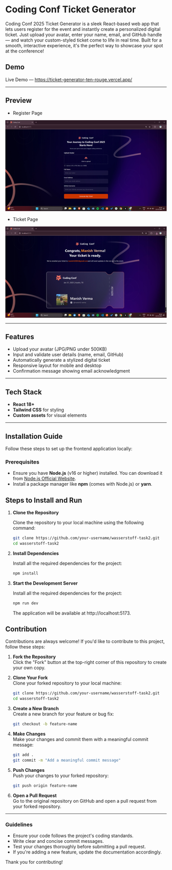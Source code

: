 #  Coding Conf Ticket Generator

Coding Conf 2025 Ticket Generator is a sleek React-based web app that lets users register for the event and instantly create a personalized digital ticket. Just upload your avatar, enter your name, email, and GitHub handle — and watch your custom-styled ticket come to life in real time. Built for a smooth, interactive experience, it's the perfect way to showcase your spot at the conference!

##  Demo

Live Demo —  https://ticket-generator-ten-rouge.vercel.app/

---

##  Preview

- Register Page

![Register Screenshot](./src/assets/register.png)  

- Ticket Page

![Register Screenshot](./src/assets/ticket.png)  

---

##  Features

-  Upload your avatar (JPG/PNG under 500KB)
-  Input and validate user details (name, email, GitHub)
-  Automatically generate a stylized digital ticket
-  Responsive layout for mobile and desktop
-  Confirmation message showing email acknowledgment

---

## Tech Stack

- **React 18+**
- **Tailwind CSS** for styling
- **Custom assets** for visual elements

---

##  Installation Guide

Follow these steps to set up the frontend application locally:

### Prerequisites

- Ensure you have **Node.js** (v16 or higher) installed. You can download it from [Node.js Official Website](https://nodejs.org/).
- Install a package manager like **npm** (comes with Node.js) or **yarn**.

## Steps to Install and Run

1. **Clone the Repository**

   Clone the repository to your local machine using the following command:

   ```bash
   git clone https://github.com/your-username/wasserstoff-task2.git
   cd wasserstoff-task2
   ```
2. **Install Dependencies**
   
    Install all the required dependencies for the project:

    ```bash
    npm install
    ```
2. **Start the Development Server**
   
    Install all the required dependencies for the project:

    ```bash
    npm run dev
    ```
    
   The application will be available at http://localhost:5173.

##  Contribution

Contributions are always welcome! If you'd like to contribute to this project, follow these steps:

1. **Fork the Repository**  
   Click the "Fork" button at the top-right corner of this repository to create your own copy.

2. **Clone Your Fork**  
   Clone your forked repository to your local machine:

   ```bash
   git clone https://github.com/your-username/wasserstoff-task2.git
   cd wasserstoff-task2
   ```

3. **Create a New Branch**  
   Create a new branch for your feature or bug fix:

   ```bash
   git checkout -b feature-name
   ```

4. **Make Changes**  
   Make your changes and commit them with a meaningful commit message:

   ```bash
   git add .
   git commit -m "Add a meaningful commit message"
   ```

5. **Push Changes**  
   Push your changes to your forked repository:

   ```bash
   git push origin feature-name
   ```

6. **Open a Pull Request**  
   Go to the original repository on GitHub and open a pull request from your forked repository.

---

###  Guidelines

- Ensure your code follows the project's coding standards.
- Write clear and concise commit messages.
- Test your changes thoroughly before submitting a pull request.
- If you're adding a new feature, update the documentation accordingly.

Thank you for contributing!
